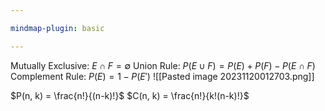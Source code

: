 ```yaml
---

mindmap-plugin: basic

---
```

Mutually Exclusive: $E \cap F = \emptyset$
Union Rule: $P(E\cup F) = P(E) + P(F) - P(E\cap F)$
Complement Rule: $P(E) = 1 - P(E')$
![[Pasted image 20231120012703.png]]

$P(n, k) = \frac{n!}{(n-k)!}$
$C(n, k) = \frac{n!}{k!(n-k)!}$
